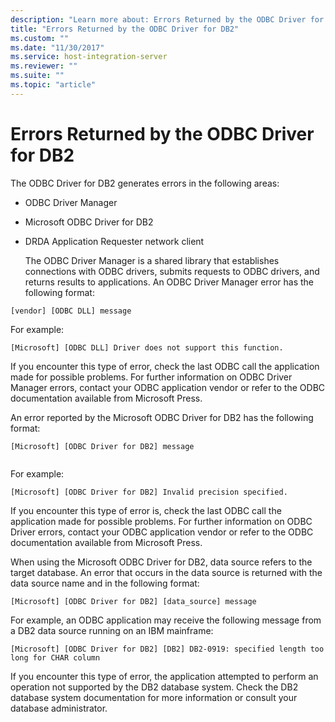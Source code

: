 ```yaml
---
description: "Learn more about: Errors Returned by the ODBC Driver for DB2"
title: "Errors Returned by the ODBC Driver for DB2"
ms.custom: ""
ms.date: "11/30/2017"
ms.service: host-integration-server
ms.reviewer: ""
ms.suite: ""
ms.topic: "article"
---
```

# Errors Returned by the ODBC Driver for DB2
The ODBC Driver for DB2 generates errors in the following areas:  
  
- ODBC Driver Manager  
  
- Microsoft ODBC Driver for DB2  
  
- DRDA Application Requester network client  
  
  The ODBC Driver Manager is a shared library that establishes connections with ODBC drivers, submits requests to ODBC drivers, and returns results to applications. An ODBC Driver Manager error has the following format:  
  
```  
[vendor] [ODBC DLL] message  
```  
  
 For example:  
  
```  
[Microsoft] [ODBC DLL] Driver does not support this function.  
```  
  
 If you encounter this type of error, check the last ODBC call the application made for possible problems. For further information on ODBC Driver Manager errors, contact your ODBC application vendor or refer to the ODBC documentation available from Microsoft Press.  
  
 An error reported by the Microsoft ODBC Driver for DB2 has the following format:  
  
```  
[Microsoft] [ODBC Driver for DB2] message  
  
```  
  
 For example:  
  
```  
[Microsoft] [ODBC Driver for DB2] Invalid precision specified.  
```  
  
 If you encounter this type of error is, check the last ODBC call the application made for possible problems. For further information on ODBC Driver errors, contact your ODBC application vendor or refer to the ODBC documentation available from Microsoft Press.  
  
 When using the Microsoft ODBC Driver for DB2, data source refers to the target database. An error that occurs in the data source is returned with the data source name and in the following format:  
  
```  
[Microsoft] [ODBC Driver for DB2] [data_source] message  
```  
  
 For example, an ODBC application may receive the following message from a DB2 data source running on an IBM mainframe:  
  
```  
[Microsoft] [ODBC Driver for DB2] [DB2] DB2-0919: specified length too long for CHAR column  
```  
  
 If you encounter this type of error, the application attempted to perform an operation not supported by the DB2 database system. Check the DB2 database system documentation for more information or consult your database administrator.
